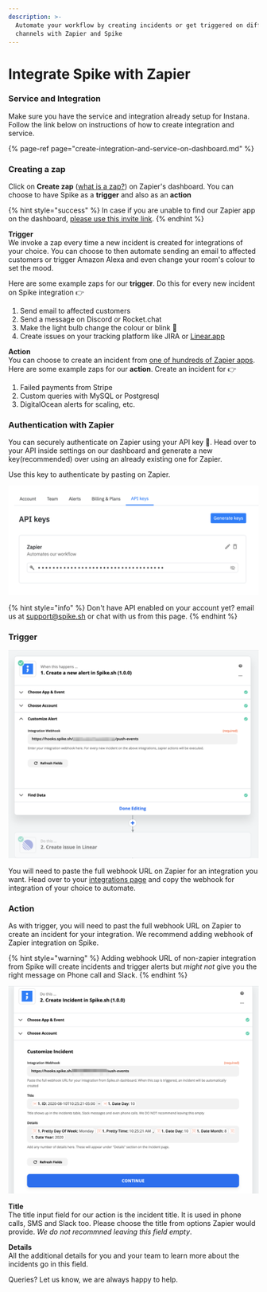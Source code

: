 ```yaml
---
description: >-
  Automate your workflow by creating incidents or get triggered on different
  channels with Zapier and Spike
---
```


# Integrate Spike with Zapier

### Service and Integration

Make sure you have the service and integration already setup for Instana. Follow the link below on instructions of how to create integration and service.

{% page-ref page="create-integration-and-service-on-dashboard.md" %}

### Creating a zap

Click on **Create zap** \([what is a zap?](https://zapier.com/help/create/basics/learn-key-concepts-in-zapier)\) on Zapier's dashboard. You can choose to have Spike as a **trigger** and also as an **action**

{% hint style="success" %}
In case if you are unable to find our Zapier app on the dashboard, [please use this invite link](https://zapier.com/developer/public-invite/111629/f94c72a024e0797f77479502ae99cecd/).
{% endhint %}

**Trigger**  
We invoke a zap every time a new incident is created for integrations of your choice. You can choose to then automate sending an email to affected customers or trigger Amazon Alexa and even change your room's colour to set the mood.

Here are some example zaps for our **trigger**. Do this for every new incident on Spike integration 👉 

1. Send email to affected customers
2. Send a message on Discord or Rocket.chat
3. Make the light bulb change the colour or blink 🧐
4. Create issues on your tracking platform like JIRA or [Linear.app](https://linear.app)

**Action**  
You can choose to create an incident from [one of hundreds of Zapier apps](https://zapier.com/apps). Here are some example zaps for our **action**. Create an incident for 👉 

1. Failed payments from Stripe
2. Custom queries with MySQL or Postgresql
3. DigitalOcean alerts for scaling, etc.

### **Authentication with Zapier**

You can securely authenticate on Zapier using your API key 🔑. Head over to your API inside settings on our dashboard and generate a new key\(recommended\) over using an already existing one for Zapier. 

Use this key to authenticate by pasting on Zapier.

![API keys section in settings](../.gitbook/assets/image%20%2853%29.png)

{% hint style="info" %}
Don't have API enabled on your account yet? email us at [support@spike.sh](mailto:support@spike.sh) or chat with us from this page.
{% endhint %}

### Trigger

![ex: Every new incident on our critical integration creates an issue on Linear.app](../.gitbook/assets/image%20%2835%29%20%281%29.png)

You will need to paste the full webhook URL on Zapier for an integration you want. Head over to your [integrations page](https://app.spike.sh/integrations) and copy the webhook for integration of your choice to automate.

### Action

As with trigger, you will need to past the full webhook URL on Zapier to create an incident for your integration. We recommend adding webhook of Zapier integration on Spike. 

{% hint style="warning" %}
Adding webhook URL of non-zapier integration from Spike will create incidents and trigger alerts but _might not_ give you the right message on Phone call and Slack. 
{% endhint %}

![](../.gitbook/assets/zapier-action.png)

**Title**  
The title input field for our action is the incident title. It is used in phone calls, SMS and Slack too. Please choose the title from options Zapier would provide. _We do not recommned leaving this field empty_.

**Details**  
All the additional details for you and your team to learn more about the incidents go in this field. 

Queries? Let us know, we are always happy to help.

